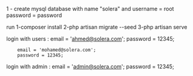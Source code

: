 1 - create mysql database with name "solera"
and username = root
password = password

run 
1-composer install
2-php artisan migrate --seed
3-php artisan serve 

login with  users :
        email = 'ahmed@solera.com';
        password = 12345;
        
        email = 'mohamed@solera.com';
        password = 12345;
login with admin :
        email = 'admin@solera.com';
        password = 12345;
        

        